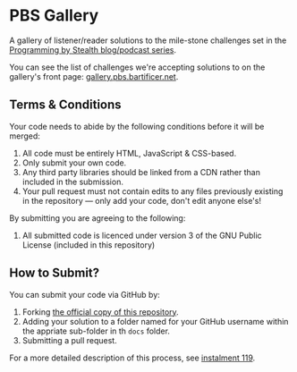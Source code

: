 # PBS Gallery
A gallery of listener/reader solutions to the mile-stone challenges set in the [Programming by Stealth blog/podcast series](https://pbs.bartificer.net/).

You can see the list of challenges we're accepting solutions to on the gallery's front page: [gallery.pbs.bartificer.net](https://gallery.pbs.bartificer.net/).

## Terms & Conditions

Your code needs to abide by the following conditions before it will be merged:

1. All code must be entirely HTML, JavaScript & CSS-based.
2. Only submit your own code.
3. Any third party libraries should be linked from a CDN rather than included in the submission.
4. Your pull request must not contain edits to any files previously existing in the repository — only add your code, don't edit anyone else's!

By submitting you are agreeing to the following:

1. All submitted code is licenced under version 3 of the GNU Public License (included in this repository)

## How to Submit?

You can submit your code via GitHub by:

1. Forking [the official copy of this repository](https://github.com/bartificer/pbs-gallery).
2. Adding your solution to a folder named for your GitHub username within the appriate sub-folder in th `docs` folder.
3. Submitting a pull request.

For a more detailed description of this process, see [instalment 119](https://bartificer.net/pbs119).